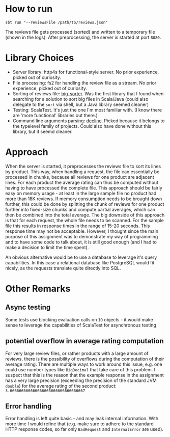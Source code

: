 # How to run

`sbt run "--reviewsFile /path/to/reviews.json"`

The reviews file gets processed (sorted) and written to a temporary file (shown in the logs). After preprocessing, the
server is started at port `8080`.

# Library Choices

- Server library: http4s for functional-style server. No prior experience, picked out of curiosity.
- File processing: fs2 for handling the review file as a stream. No prior experience, picked out of curiosity.
- Sorting of reviews file: [big-sorter](https://github.com/davidmoten/big-sorter). Was the first library that I found
  when searching for a solution to sort big files in Scala/Java (could also delegate to the `sort` via shell, but a Java
  library seemed cleaner)
- Testing: ScalaTest. It's just the one I'm most familiar with. (I know there are 'more functional' libraries out
  there.)
- Command line arguments parsing: [decline](https://github.com/bkirwi/decline). Picked because it belongs to the
  typelevel family of projects. Could also have done without this library, but it seemd cleaner.

# Approach

When the server is started, it preprocesses the reviews file to sort its lines by product. This way, when handling a
request, the file can essentially be processed in chunks, because all reviews for one product are adjacent lines. For
each product the average rating can thus be computed without having to have processed the complete file. This approach
should be fairly easy on memory usage - at least in the large sample file no product had more than 18K reviews. If
memory consumption needs to be brought down further, this could be done by splitting the chunk of reviews for one
product further into fixed-size chunks and compute partial averages, which can then be combined into the total average.
The big downside of this approach is that for each request, the whole file needs to be scanned. For the sample file this
results in response times in the range of 15-20 seconds. This response time may not be acceptable. However, I thought
since the main purpose of this assignment was to demonstrate my way of programming and to have some code to talk about,
it is still good enough (and I had to make a decision to limit the time spent).

An obvious alternative would be to use a database to leverage it's query capabilities. In this case a relational
database like PostgreSQL would fit nicely, as the requests translate quite directly into SQL.

# Other Remarks

## Async testing

Some tests use blocking evaluation calls on `IO` objects - it would make sense to leverage the capabilities of ScalaTest
for asynchronous testing

## potential overflow in average rating computation

For very large review files, or rather products with a large amount of reviews, there is the possibility of overflows
during the computation of their average rating. There are multiple ways to work around this issue, e.g. one could use
number types like `BigDecimal` that take care of this problem. I suspect that this is the reason that the example
response in the assignment has a very large precision (exceeding the precision of the standard JVM `double`) for the
average rating of the second product: `3.666666666666666666666666666666667`

## Error handling

Error handling is left quite basic - and may leak internal information. With more time I would refine that (e.g. make
sure to adhere to the standard HTTP response codes, so far only `BadRequest` and `InternalError` are used).